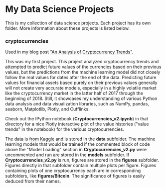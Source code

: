 # My Data Science Projects

This is my collection of data science projects.
Each project has its own folder. 
More information about these projects is listed below.

### cryptocurrencies

Used in my blog post ["An Analysis of Cryptocurrency Trends"](http://johncrattz.com/an-analysis-of-cryptocurrency-trends/).

This was my first project. 
This project analyzed cryptocurrency trends and attempted
to predict future values of the currencies based on their 
previous values, but the predictions from the machine learning 
model did not closely follow the real values for dates after 
the end of the data. Predicting future values for financial assets 
based purely on their previous values generally will not
create very accurate models, especially in a highly volatile
market like the cryptocurrency market in the latter half of 2017 
through the beginning of 2018. Still, it showcases my understanding 
of various Python data analysis and data visualization libraries, 
such as NumPy, pandas, seaborn, Matplotlib, Plotly, and Cufflinks.

Check out the IPython notebook (**Cryptocurrencies_v2.ipynb**) 
in that directory for a nice Plotly interactive plot of the value 
histories ("value trends" in the notebook) for the various 
cryptocurrencies.

The data is [from Kaggle](https://www.kaggle.com/sudalairajkumar/cryptocurrencypricehistory)
and is stored in the **data** subfolder. The machine learning models
that would be trained if the commented block of code above the "Model Loading"
section in **Cryptocurrencies_v2.py** were uncommented and run are stored in the **models** 
subfolder. If **Cryptocurrencies_v2.py** is run, figures are stored in the **figures**
subfolder. Figures directly in that subfolder contain multiple plots per figure. Figures
containing plots of one cryptocurrency each are in corresponding subfolders, like
**figures/Bitcoin**. The significance of figures is easily deduced from their names.
